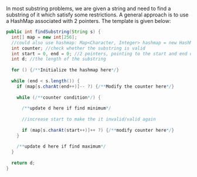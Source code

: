 In most substring problems, we are given a string and need to find a substring of it which satisfy some restrictions. A general approach is to 
use a HashMap associated with 2 pointers. 
The template is given below:
```Java
public int findSubstring(String s) {
  int[] map = new int[256];
  //could also use hashmap: Map<Character, Integer> hashmap = new HashMap<>();
  int counter; //check whether the substring is valid
  int start = 0, end = 0; //2 pointers, pointing to the start and end of the substring, respectively
  int d; //the length of the substring
  
  for () {/**Initialize the hashmap here*/}
  
  while (end < s.length()) {
    if (map[s.charAt(end++)]-- ?) {/**Modify the counter here*/}
    
    while (/**counter condition*/) {
    
      /**update d here if find minimum*/
      
      //increase start to make the it invalid/valid again
      
      if (map[s.charAt(start++)]++ ?) {/**modify counter here*/}
    }
    
    /**update d here if find maximum*/
  }
  
  return d;
}
```
